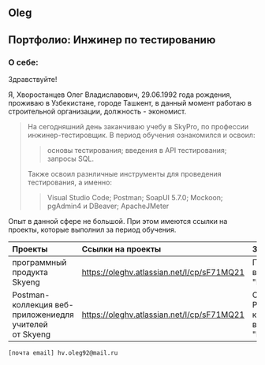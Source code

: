 ## Oleg
## Портфолио: Инжинер по тестированию
### О себе:


Здравствуйте! 

Я, Хворостанцев Олег Владиславович, 29.06.1992 года рождения, 
проживаю в Узбекистане, городе Ташкент,
в данный момент работаю в строительной организации, должность - экономист.



> На сегодняшний день заканчиваю учебу в SkyPro, по профессии инжинер-тестировщик. В период обучения ознакомился и освоил:
 >> основы тестирования; 
 введения в API тестирования;
 запросы SQL.
>> 
>Также освоил разнличные инструменты для проведения тестирования, а  именно:
>> Visual Studio Code;
>> Postman;
>> SoapUI 5.7.0;
>> Mockoon;
>>  рgAdmin4 и DBeaver;
>> ApacheJMeter
 

Опыт в данной сфере не большой. При этом имеются ссылки на проекты, которые выполнил за период обучения.

|        Проекты        |       Ссылки на проекты      |   Задачи         |
:---------------|:-----------------------|:-------------|
программный продукта Skyeng|https://oleghv.atlassian.net/l/cp/sF71MQ21| Протестировать вкладку "Расписание"
Postman-коллекция веб-приложениедля учителей от Skyeng| https://oleghv.atlassian.net/l/cp/sF71MQ21| Создания Postman-коллекции для вкладки "Расписание"|


```[почта email] hv.oleg92@mail.ru```
